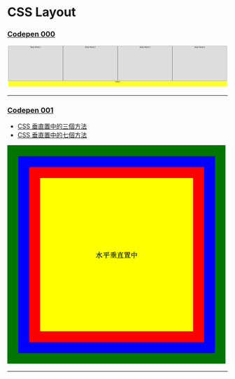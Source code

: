 # CSS Layout

### [Codepen 000](https://codepen.io/larrylu/pen/BRNxdY)

![](img/000.png)

---

### [Codepen 001](#)

- [CSS 垂直置中的三個方法](http://www.oxxostudio.tw/articles/201408/css-vertical-align.html)
- [CSS 垂直置中的七個方法](http://www.oxxostudio.tw/articles/201502/css-vertical-align-7methods.html)

![](img/001.png)

---
